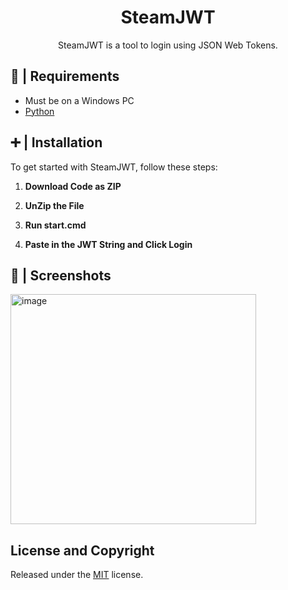 <h1 align="center">SteamJWT</h1>

<p align="center">
    SteamJWT is a tool to login using JSON Web Tokens. 
</p>

## 📖 | Requirements

- Must be on a Windows PC
- [Python](https://www.python.org/downloads/)

## ➕ | Installation

To get started with SteamJWT, follow these steps:

1. **Download Code as ZIP**

2. **UnZip the File**

3. **Run start.cmd**

4. **Paste in the JWT String and Click Login**

## 📸 | Screenshots

<img width="393" height="368" alt="image" src="https://github.com/user-attachments/assets/0c5f0a33-b05a-4fce-91a5-f0d1d9e58fd1" />

## License and Copyright
Released under the [MIT](https://mit-license.org/) license.
